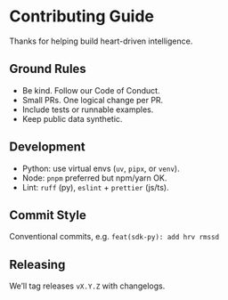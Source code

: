 # Contributing Guide

Thanks for helping build heart-driven intelligence.

## Ground Rules
- Be kind. Follow our Code of Conduct.
- Small PRs. One logical change per PR.
- Include tests or runnable examples.
- Keep public data synthetic.

## Development
- Python: use virtual envs (`uv`, `pipx`, or `venv`).
- Node: `pnpm` preferred but npm/yarn OK.
- Lint: `ruff` (py), `eslint` + `prettier` (js/ts).

## Commit Style
Conventional commits, e.g. `feat(sdk-py): add hrv rmssd`

## Releasing
We’ll tag releases `vX.Y.Z` with changelogs.
